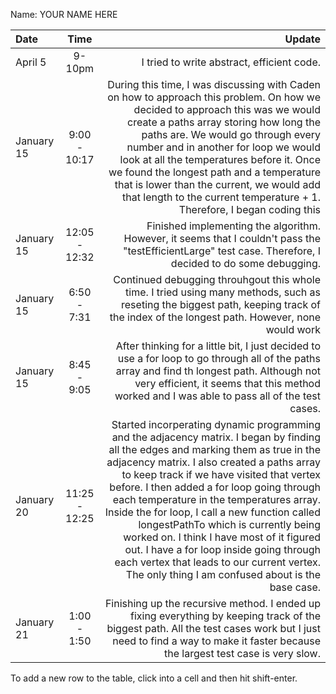 Name: YOUR NAME HERE

| Date       |     Time      |                                                                                                                                                                                                                                                                                                                                                                                                                                                                                                                                                                                                          Update |
|:-----------|:-------------:|----------------------------------------------------------------------------------------------------------------------------------------------------------------------------------------------------------------------------------------------------------------------------------------------------------------------------------------------------------------------------------------------------------------------------------------------------------------------------------------------------------------------------------------------------------------------------------------------------------------:|
| April 5    |    9-10pm     |                                                                                                                                                                                                                                                                                                                                                                                                                                                                                                                                                                      I tried to write abstract, efficient code. |
| January 15 | 9:00 - 10:17  |                                                                                                                                          During this time, I was discussing with Caden on how to approach this problem. On how we decided to approach this was we would create a paths array storing how long the paths are. We would go through every number and in another for loop we would look at all the temperatures before it. Once we found the longest path and a temperature that is lower than the current, we would add that length to the current temperature + 1. Therefore, I began coding this |
| January 15 | 12:05 - 12:32 |                                                                                                                                                                                                                                                                                                                                                                                                                                                      Finished implementing the algorithm. However, it seems that I couldn't pass the "testEfficientLarge" test case. Therefore, I decided to do some debugging. |
| January 15 |  6:50 - 7:31  |                                                                                                                                                                                                                                                                                                                                                                                                                         Continued debugging throuhgout this whole time. I tried using many methods, such as reseting the biggest path, keeping track of the index of the longest path. However, none would work |
| January 15 |  8:45 - 9:05  |                                                                                                                                                                                                                                                                                                                                                                    After thinking for a little bit, I just decided to use a for loop to go through all of the paths array and find th longest path. Although not very efficient, it seems that this method worked and I was able to pass all of the test cases. |
| January 20 | 11:25 - 12:25 | Started incorperating dynamic programming and the adjacency matrix. I began by finding all the edges and marking them as true in the adjacency matrix. I also created a paths array to keep track if we have visited that vertex before. I then added a for loop going through each temperature in the temperatures array. Inside the for loop, I call a new function called longestPathTo which is currently being worked on. I think I have most of it figured out. I have a for loop inside going through each vertex that leads to our current vertex. The only thing I am confused about is the base case. |
| January 21 |  1:00 - 1:50  |                                                                                                                                                                                                                                                                                                                                                                                       Finishing up the recursive method. I ended up fixing everything by keeping track of the biggest path. All the test cases work but I just need to find a way to make it faster because the largest test case is very slow. |

To add a new row to the table, click into a cell and then hit shift-enter.